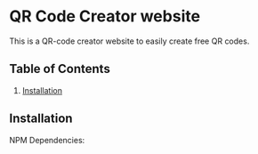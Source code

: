 QR Code Creator website
==========================
This is a QR-code creator website to easily create free QR codes.


Table of Contents
------------------

1. [Installation](#Installation)


Installation
----------------------
NPM Dependencies:
